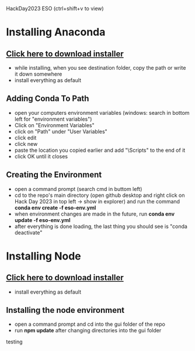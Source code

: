 HackDay2023 ESO (ctrl+shift+v to view)

# Installing Anaconda 

## [Click here to download installer](https://www.anaconda.com/download)
- while installing, when you see destination folder, copy the path or write it down somewhere
- install everything as default

## Adding Conda To Path
- open your computers environment variables (windows: search in bottom left for "environment variables")
- Click on "Environment Variables"
- click on "Path" under "User Variables"
- click edit
- click new
- paste the location you copied earlier and add "\Scripts" to the end of it
- click OK until it closes

## Creating the Environment
- open a command prompt (search cmd in buttom left)
- cd to the repo's main directory (open github desktop and right click on Hack Day 2023 in top left -> show in explorer) and run the command **conda env create -f eso-env.yml**
- when environment changes are made in the future, run **conda env update -f eso-env.yml**
- after everything is done loading, the last thing you should see is "conda deactivate"

# Installing Node

## [Click here to download installer](https://nodejs.org/en/download)
- install everything as default

## Installing the node environment
- open a command prompt and cd into the gui folder of the repo
- run **npm update** after changing directories into the gui folder

testing